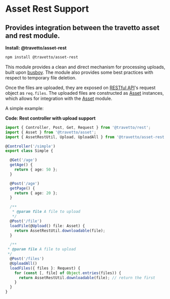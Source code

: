 <!-- This file was generated by @travetto/doc and should not be modified directly -->
<!-- Please modify https://github.com/travetto/travetto/tree/main/module/asset-rest/doc.ts and execute "npx trv doc" to rebuild -->
# Asset Rest Support
## Provides integration between the travetto asset and rest module.

**Install: @travetto/asset-rest**
```bash
npm install @travetto/asset-rest
```

This module provides a clean and direct mechanism for processing uploads, built upon [busboy](https://github.com/mscdex/busboy). The module also provides some best practices with respect to temporary file deletion.

Once the files are uploaded, they are exposed on [RESTful API](https://github.com/travetto/travetto/tree/main/module/rest#readme "Declarative api for RESTful APIs with support for the dependency injection module.")'s request object as `req.files`. The uploaded files are constructed as [Asset](https://github.com/travetto/travetto/tree/main/module/asset/src/types.ts#L8) instances, which allows for  integration with the [Asset](https://github.com/travetto/travetto/tree/main/module/asset#readme "Modular library for storing and retrieving binary assets") module.

A simple example:

**Code: Rest controller with upload support**
```typescript
import { Controller, Post, Get, Request } from '@travetto/rest';
import { Asset } from '@travetto/asset';
import { AssetRestUtil, Upload, UploadAll } from '@travetto/asset-rest';

@Controller('/simple')
export class Simple {

  @Get('/age')
  getAge() {
    return { age: 50 };
  }

  @Post('/age')
  getPage() {
    return { age: 20 };
  }

  /**
   * @param file A file to upload
   */
  @Post('/file')
  loadFile(@Upload() file: Asset) {
    return AssetRestUtil.downloadable(file);
  }

  /**
 * @param file A file to upload
 */
  @Post('/files')
  @UploadAll()
  loadFiles({ files }: Request) {
    for (const [, file] of Object.entries(files)) {
      return AssetRestUtil.downloadable(file); // return the first
    }
  }
}
```
